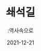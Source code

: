 ---
title: 쇄석길
subtitle: ":역사속으로"
date: 2021-12-21
summary: 전쟁의 포화소리와 함께 펼쳐지는 거친 돌길을 걸으며 피해자들이 겪어야했던 전쟁과 고통의 시기로 들어선다. 양쪽 벽면에 걸려 있는 피해자들의 그림을 따라 어두운 지하로 향한다.
weight: 3
image: https://wwm-r2.womenandwar.workers.dev/exhibition/(1)b1층/쇄석길/LHS_0064.jpg
layout: view01
resources:
- partial_layout: full-1
  components: 
  - name:
    params:
      icon: photo
    src: https://wwm-r2.womenandwar.workers.dev/exhibition/(1)b1층/쇄석길/LHS_0064.jpg
    description: 
    target:
- partial_layout: diagonal-2
  components: 
  - name:
    params:
      icon: photo
    src: https://wwm-r2.womenandwar.workers.dev/exhibition/(1)b1층/쇄석길/LHS_0068.jpg
    description:
    target: /items/1b1층/쇄석길/lhs_0068/
  - name:
    params:
      icon: photo
    src: https://wwm-r2.womenandwar.workers.dev/exhibition/(1)b1층/쇄석길/LHS_0073.jpg
    description:
    target: /items/1b1층/쇄석길/lhs_0073/
- partial_layout: horizontal-2
  components: 
    - name:
      params:
        icon: photo
      src: https://wwm-r2.womenandwar.workers.dev/exhibition/(1)b1층/쇄석길/LHS_1202-1.jpg
      description:
      target: /items/1b1층/쇄석길/lhs_0067/
    - name:
      params:
        icon: photo
      src: https://wwm-r2.womenandwar.workers.dev/exhibition/(1)b1층/쇄석길/LHS_0071.jpg
      description:
      target: /items/1b1층/쇄석길/lhs_0071/
- partial_layout: full-1
  components: 
  - name:
    params:
      icon: photo
    src: https://wwm-r2.womenandwar.workers.dev/exhibition/ex-01/section3/스크린샷%202021-10-14%20오후%2010.51.56.png
    description:
    target: /items/1b1층/쇄석길/lhs_0073/       
---